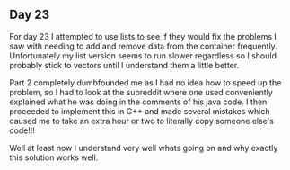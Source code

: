 ## Day 23

For day 23 I attempted to use lists to see if they would fix the problems I saw with needing to add and remove data from the container frequently. Unfortunately my list version seems to run slower regardless so I should probably stick to vectors until I understand them a little better. 

Part 2 completely dumbfounded me as I had no idea how to speed up the problem, so I had to look at the subreddit where one used conveniently explained what he was doing in the comments of his java code. I then proceeded to implement this in C++ and made several mistakes which caused me to take an extra hour or two to literally copy someone else's code!!!

Well at least now I understand very well whats going on and why exactly this solution works well. 

